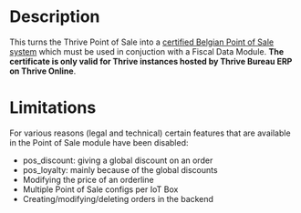 # Description

This turns the Thrive Point of Sale into a [certified Belgian Point of Sale system](http://www.systemedecaisseenregistreuse.be/systemes-certifies) which must be used in conjuction with a Fiscal Data Module. **The certificate is only valid for Thrive instances hosted by Thrive Bureau ERP on Thrive Online**.

# Limitations

For various reasons (legal and technical) certain features that are available in the Point of Sale module have been disabled:

* pos_discount: giving a global discount on an order
* pos_loyalty: mainly because of the global discounts
* Modifying the price of an orderline
* Multiple Point of Sale configs per IoT Box
* Creating/modifying/deleting orders in the backend